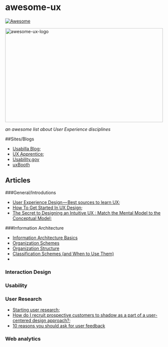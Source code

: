 # awesome-ux
[![Awesome](https://cdn.rawgit.com/sindresorhus/awesome/d7305f38d29fed78fa85652e3a63e154dd8e8829/media/badge.svg)](https://github.com/sindresorhus/awesome)

<img src="https://raw.githubusercontent.com/netoguimaraes/awesome-ux/master/Untitled.png" alt="awesome-ux-logo" style="display:block; margin: 0px auto; width: 100%; height: 300px;">

_an awesome list about User Experience disciplines_

##Sites/Blogs 

* [Usabilla Blog](http://blog.usabilla.com/);
* [UX Apprentice](http://www.uxapprentice.com/);
* [Usability.gov](http://www.usability.gov/)
* [uxBooth](http://www.uxbooth.com/)
## Articles 

###General/Introdutions

- [User Experience Design — Best sources to learn UX](https://blog.prototypr.io/user-experience-design-best-sources-to-learn-ux-c67bf80484ce?gi=6461d61df424#.5hk6cjd57);
- [How To Get Started In UX Design](http://uxmastery.com/how-to-get-started-in-ux-design/);
- [The Secret to Designing an Intuitive UX : Match the Mental Model to the Conceptual Model](https://uxmag.com/articles/the-secret-to-designing-an-intuitive-user-experience);

###Information Architecture 

- [Information Architecture Basics](http://www.usability.gov/what-and-why/information-architecture.html)
- [Organization Schemes](http://www.usability.gov/how-to-and-tools/methods/organization-schemes.html)
- [Organization Structure](http://www.usability.gov/how-to-and-tools/methods/organization-structures.html)
- [Classification Schemes (and When to Use Them)](http://www.uxbooth.com/articles/classification-schemes-and-when-to-use-them/)
- 
### Interaction Design

### Usability

### User Research

- [Starting user research](https://articles.uie.com/starting_user_research/);
- [How do I recruit prospective customers to shadow as a part of a  user-centered design approach?](https://www.quora.com/How-do-I-recruit-prospective-customers-to-shadow-as-a-part-of-a-user-centered-design-approach/answer/Dana-Chisnell);
- [10 reasons you should ask for user feedback](http://blog.usabilla.com/10-reasons-you-should-ask-for-user-feedback/)

### Web analytics
